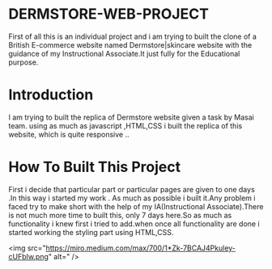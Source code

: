 # DERMSTORE-WEB-PROJECT
First of all this is an individual project and i am trying to built the clone of a British E-commerce website named Dermstore|skincare website with the guidance of my Instructional Associate.It just fully for the Educational purpose.
# Introduction
I am trying to built the replica of Dermstore website given a task by Masai team. using as much as javascript ,HTML,CSS i built the replica of this website, which is quite responsive ..
# How To Built This Project
First i decide that particular part or particular pages are given to one days .In this way i started my work . As much as possible i built it.Any problem i faced try to make short with the help of my IA(Instructional Associate).There is not much more time to built this, only 7 days here.So as much as functionality i knew first i tried to add.when once all functionality are done i started working the styling part using HTML,CSS.

<img src="https://miro.medium.com/max/700/1*Zk-7BCAJ4Pkuley-cUFbIw.png" alt=" />
